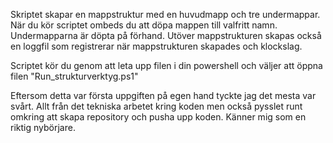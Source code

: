 Skriptet skapar en mappstruktur med en huvudmapp och tre undermappar. När du kör scriptet ombeds du att döpa mappen till valfritt namn. Undermapparna är döpta på förhand. Utöver mappstrukturen skapas också en loggfil som registrerar när mappstrukturen skapades och klockslag.

Scriptet kör du genom att leta upp filen i din powershell och väljer att öppna filen "Run_strukturverktyg.ps1"

Eftersom detta var första uppgiften på egen hand tyckte jag det mesta var svårt. Allt från det tekniska arbetet kring koden men också pysslet runt omkring att skapa repository och pusha upp koden. Känner mig som en riktig nybörjare. 

